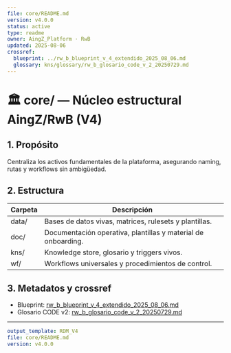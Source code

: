 ```yaml
---
file: core/README.md
version: v4.0.0
status: active
type: readme
owner: AingZ_Platform · RwB
updated: 2025-08-06
crossref:
  blueprint: ../rw_b_blueprint_v_4_extendido_2025_08_06.md
  glossary: kns/glossary/rw_b_glosario_code_v_2_20250729.md
---
```


# 🏛️ core/ — Núcleo estructural AingZ/RwB (V4)

## 1. Propósito
Centraliza los activos fundamentales de la plataforma, asegurando naming, rutas y workflows sin ambigüedad.

## 2. Estructura
| Carpeta | Descripción |
| --- | --- |
| data/ | Bases de datos vivas, matrices, rulesets y plantillas. |
| doc/ | Documentación operativa, plantillas y material de onboarding. |
| kns/ | Knowledge store, glosario y triggers vivos. |
| wf/  | Workflows universales y procedimientos de control. |

## 3. Metadatos y crossref
- Blueprint: [rw_b_blueprint_v_4_extendido_2025_08_06.md](../rw_b_blueprint_v_4_extendido_2025_08_06.md)
- Glosario CODE v2: [rw_b_glosario_code_v_2_20250729.md](kns/glossary/rw_b_glosario_code_v_2_20250729.md)

---

```yaml
output_template: RDM_V4
file: core/README.md
version: v4.0.0
```

